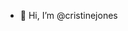 - 👋 Hi, I’m @cristinejones

<!---
cristinejones/cristinejones is a ✨ special ✨ repository because its `README.md` (this file) appears on your GitHub profile.
You can click the Preview link to take a look at your changes.
--->
